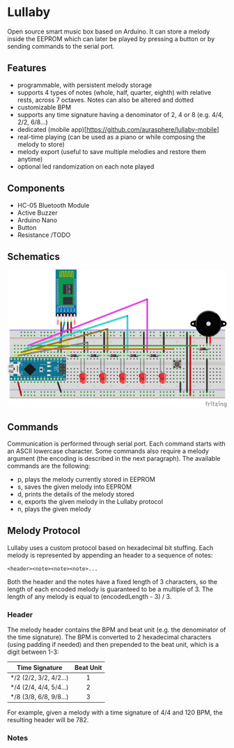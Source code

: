 # Lullaby
Open source smart music box based on Arduino. It can store a melody inside the EEPROM which can later be played by pressing a button or by sending commands to the serial port. 

## Features
 - programmable, with persistent melody storage
 - supports 4 types of notes (whole, half, quarter, eighth) with relative rests, across 7 octaves. Notes can also be altered and dotted
 - customizable BPM
 - supports any time signature having a denominator of 2, 4 or 8 (e.g. 4/4, 2/2, 6/8...)
 - dedicated (mobile app)[https://github.com/aurasphere/lullaby-mobile]
 - real-time playing (can be used as a piano or while composing the melody to store)
 - melody export (useful to save multiple melodies and restore them anytime)
 - optional led randomization on each note played

## Components
 - HC-05 Bluetooth Module
 - Active Buzzer
 - Arduino Nano
 - Button
 - Resistance /TODO
 
## Schematics

![Schematics](lullaby.png)

## Commands

Communication is performed through serial port. Each command starts with an ASCII lowercase character. Some commands also require a melody argument (the encoding is described in the next paragraph). The available commands are the following:

 - p, plays the melody currently stored in EEPROM
 - s<melody>, saves the given melody into EEPROM
 - d, prints the details of the melody stored
 - e, exports the given melody in the Lullaby protocol
 - n<melody>, plays the given melody
 
## Melody Protocol

Lullaby uses a custom protocol based on hexadecimal bit stuffing. Each melody is represented by appending an header to a sequence of notes:

    <header><note><note><note>...
	
Both the header and the notes have a fixed length of 3 characters, so the length of each encoded melody is guaranteed to be a multiple of 3. The length of any melody is equal to (encodedLength - 3) / 3.

### Header

The melody header contains the BPM and beat unit (e.g. the denominator of the time signature). The BPM is converted to 2 hexadecimal characters (using padding if needed) and then prepended to the beat unit, which is a digit between 1-3:
	  
|     Time Signature     | Beat Unit |
|:----------------------:|:---------:|
| */2 (2/2, 3/2, 4/2...) |     1     |
| */4 (2/4, 4/4, 5/4...) |     2     |
| */8 (3/8, 6/8, 9/8...) |     3     |
	    
For example, given a melody with a time signature of 4/4 and 120 BPM, the resulting header will be 782.
	    
### Notes
	    
